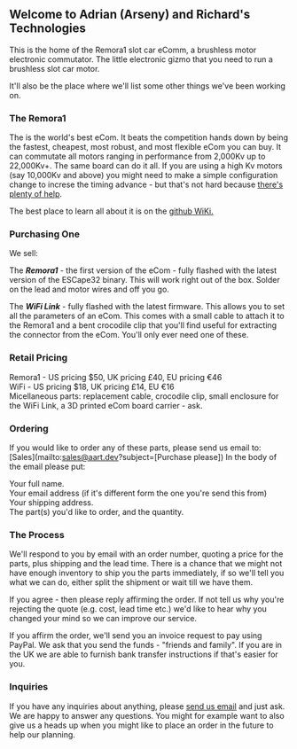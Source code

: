 ## Welcome to Adrian (Arseny) and Richard's Technologies

This is the home of the Remora1 slot car eComm, a brushless motor electronic commutator. The little electronic gizmo that you need to run a brushless slot car motor.

It'll also be the place where we'll list some other things we've been working on.

### The Remora1

The is the world's best eCom. It beats the competition hands down by being the fastest, cheapest, most robust, and most flexible eCom you can buy. It can commutate all motors ranging in performance from 2,000Kv up to 22,000Kv+. The same board can do it all. If you are using a high Kv motors (say 10,000Kv and above) you might need to make a simple configuration change to increse the timing advance - but that's not hard because [there's plenty of help](https://github.com/adrianblakey/slot-car-ecom/wiki/Getting-Started).

The best place to learn all about it is on the [github WiKi.](https://github.com/adrianblakey/slot-car-ecom/wiki)

### Purchasing One 

We sell:  

The ***Remora1*** - the first version of the eCom - fully flashed with the latest version of the ESCape32 binary. This will work right out of the box. Solder on the lead and motor wires and off you go.   

The ***WiFi Link*** - fully flashed with the latest firmware. This allows you to set all the parameters of an eCom. This comes with a small cable to attach it to the Remora1 and a bent crocodile clip that you'll find useful for extracting the connector from the eCom. You'll only ever need one of these.  

### Retail Pricing

Remora1 - US pricing $50, UK pricing £40, EU pricing €46   
WiFi - US pricing $18, UK pricing £14, EU €16  
Micellaneous parts: replacement cable, crocodile clip, small enclosure for the WiFi Link, a 3D printed eCom board carrier - ask.   

### Ordering

If you would like to order any of these parts, please send us email to: [Sales](mailto:sales@aart.dev?subject=[Purchase please]) In the body of the email please put:

  Your full name.   
  Your email address (if it's different form the one you're send this from)    
  Your shipping address.   
  The part(s) you'd like to order, and the quantity.   

### The Process

We'll respond to you by email with an order number, quoting a price for the parts, plus shipping and the lead time. There is a chance that we might not have enough inventory to ship you the parts immediately, if so we'll tell you what we can do, either split the shipment or wait till we have them.

If you agree - then please reply affirming the order. If not tell us why you're rejecting the quote (e.g. cost, lead time etc.) we'd like to hear why you changed your mind so we can improve our service.

If you affirm the order, we'll send you an invoice request to pay using PayPal. We ask that you send the funds - "friends and family". If you are in the UK we are able to furnish bank transfer instructions if that's easier for you.

### Inquiries

If you have any inquiries about anything, please [send us email](mailto:sales@aart.dev?subject=[Inquiry]) and just ask. We are happy to answer any questions. You might for example want to also give us a heads up when you might like to place an order in the future to help our planning.
